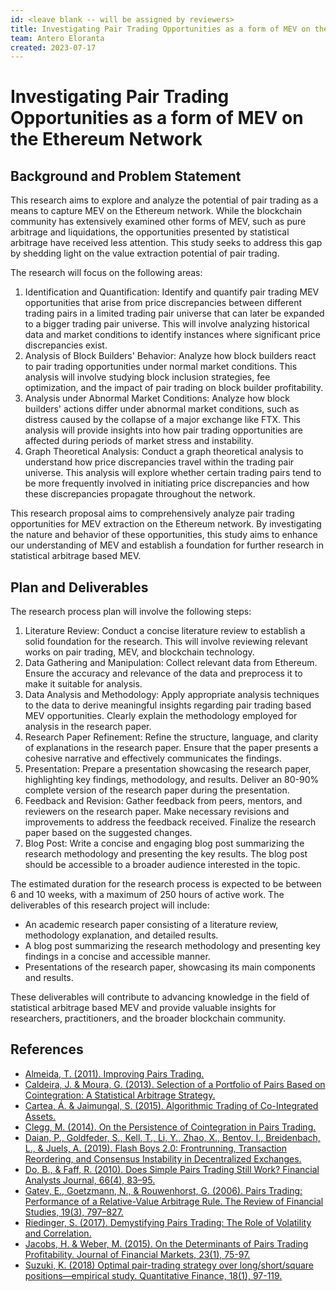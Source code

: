 ```yaml
---
id: <leave blank -- will be assigned by reviewers>
title: Investigating Pair Trading Opportunities as a form of MEV on the Ethereum Network
team: Antero Eloranta
created: 2023-07-17
---
```


# Investigating Pair Trading Opportunities as a form of MEV on the Ethereum Network
## Background and Problem Statement
This research aims to explore and analyze the potential of pair trading as a means to capture MEV on the Ethereum network. While the blockchain community has extensively examined other forms of MEV, such as pure arbitrage and liquidations, the opportunities presented by statistical arbitrage have received less attention. This study seeks to address this gap by shedding light on the value extraction potential of pair trading.

The research will focus on the following areas:
1. Identification and Quantification: Identify and quantify pair trading MEV opportunities that arise from price discrepancies between different trading pairs in a limited trading pair universe that can later be expanded to a bigger trading pair universe. This will involve analyzing historical data and market conditions to identify instances where significant price discrepancies exist.
2. Analysis of Block Builders' Behavior: Analyze how block builders react to pair trading opportunities under normal market conditions. This analysis will involve studying block inclusion strategies, fee optimization, and the impact of pair trading on block builder profitability.
3. Analysis under Abnormal Market Conditions: Analyze how block builders' actions differ under abnormal market conditions, such as distress caused by the collapse of a major exchange like FTX. This analysis will provide insights into how pair trading opportunities are affected during periods of market stress and instability.
4. Graph Theoretical Analysis: Conduct a graph theoretical analysis to understand how price discrepancies travel within the trading pair universe. This analysis will explore whether certain trading pairs tend to be more frequently involved in initiating price discrepancies and how these discrepancies propagate throughout the network.

This research proposal aims to comprehensively analyze pair trading opportunities for MEV extraction on the Ethereum network. By investigating the nature and behavior of these opportunities, this study aims to enhance our understanding of MEV and establish a foundation for further research in statistical arbitrage based MEV.

## Plan and Deliverables

The research process plan will involve the following steps:

1. Literature Review: Conduct a concise literature review to establish a solid foundation for the research. This will involve reviewing relevant works on pair trading, MEV, and blockchain technology.
2. Data Gathering and Manipulation: Collect relevant data from Ethereum. Ensure the accuracy and relevance of the data and preprocess it to make it suitable for analysis.
3. Data Analysis and Methodology: Apply appropriate analysis techniques to the data to derive meaningful insights regarding pair trading based MEV opportunities. Clearly explain the methodology employed for analysis in the research paper.
4. Research Paper Refinement: Refine the structure, language, and clarity of explanations in the research paper. Ensure that the paper presents a cohesive narrative and effectively communicates the findings.
5. Presentation: Prepare a presentation showcasing the research paper, highlighting key findings, methodology, and results. Deliver an 80-90% complete version of the research paper during the presentation.
6. Feedback and Revision: Gather feedback from peers, mentors, and reviewers on the research paper. Make necessary revisions and improvements to address the feedback received. Finalize the research paper based on the suggested changes.
7. Blog Post: Write a concise and engaging blog post summarizing the research methodology and presenting the key results. The blog post should be accessible to a broader audience interested in the topic.

The estimated duration for the research process is expected to be between 6 and 10 weeks, with a maximum of 250 hours of active work. The deliverables of this research project will include:

- An academic research paper consisting of a literature review, methodology explanation, and detailed results.
- A blog post summarizing the research methodology and presenting key findings in a concise and accessible manner.
- Presentations of the research paper, showcasing its main components and results.

These deliverables will contribute to advancing knowledge in the field of statistical arbitrage based MEV and provide valuable insights for researchers, practitioners, and the broader blockchain community.

## References

- [Almeida, T. (2011). Improving Pairs Trading.](https://ssrn.com/abstract=2432061)
- [Caldeira, J. & Moura, G. (2013). Selection of a Portfolio of Pairs Based on Cointegration: A Statistical Arbitrage Strategy.](https://ssrn.com/abstract=2196391)
- [Cartea, Á. & Jaimungal, S. (2015). Algorithmic Trading of Co-Integrated Assets.](https://ssrn.com/abstract=2637883)
- [Clegg, M. (2014). On the Persistence of Cointegration in Pairs Trading.](https://ssrn.com/abstract=2491201)
- [Daian, P., Goldfeder, S., Kell, T., Li, Y., Zhao, X., Bentov, I., Breidenbach, L., & Juels, A. (2019). Flash Boys 2.0: Frontrunning, Transaction Reordering, and Consensus Instability in Decentralized Exchanges.](https://arxiv.org/pdf/1904.05234)
- [Do, B., & Faff, R. (2010). Does Simple Pairs Trading Still Work? Financial Analysts Journal, 66(4), 83–95.](http://www.jstor.org/stable/25741293)
- [Gatev, E., Goetzmann, N., & Rouwenhorst, G. (2006). Pairs Trading: Performance of a Relative-Value Arbitrage Rule. The Review of Financial Studies, 19(3), 797–827.](http://www.jstor.org/stable/3844014)
- [Riedinger, S. (2017). Demystifying Pairs Trading: The Role of Volatility and Correlation.](https://ssrn.com/abstract=2774063)
- [Jacobs, H. & Weber, M. (2015). On the Determinants of Pairs Trading Profitability. Journal of Financial Markets, 23(1), 75-97.](https://doi.org/10.1016/j.finmar.2014.12.001)
- [Suzuki, K. (2018) Optimal pair-trading strategy over long/short/square positions—empirical study. Quantitative Finance, 18(1), 97-119.](https://doi.org/10.1080/14697688.2017.1346277)
